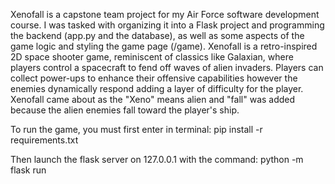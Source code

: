 Xenofall is a capstone team project for my Air Force software development course. I was tasked with organizing it into a Flask project and programming the backend (app.py and the database), as well as some aspects of the game logic and styling the game page (/game). Xenofall is a retro-inspired 2D space shooter game, reminiscent of classics like Galaxian, where players control a spacecraft to fend off waves of alien invaders. Players can collect power-ups to enhance their offensive capabilities however the enemies dynamically respond adding a layer of difficulty for the player. Xenofall came about as the "Xeno" means alien and "fall" was added because the alien enemies fall toward the player's ship.

To run the game, you must first enter in terminal: pip install -r requirements.txt

Then launch the flask server on 127.0.0.1 with the command: python -m flask run 
